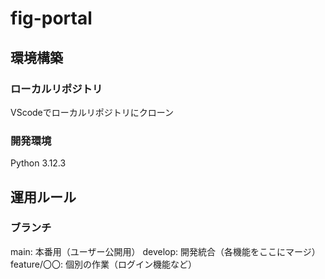 # fig-portal

## 環境構築
### ローカルリポジトリ
VScodeでローカルリポジトリにクローン

### 開発環境
Python 3.12.3


## 運用ルール
### ブランチ
main: 本番用（ユーザー公開用）
develop: 開発統合（各機能をここにマージ）
feature/〇〇: 個別の作業（ログイン機能など）

### 
